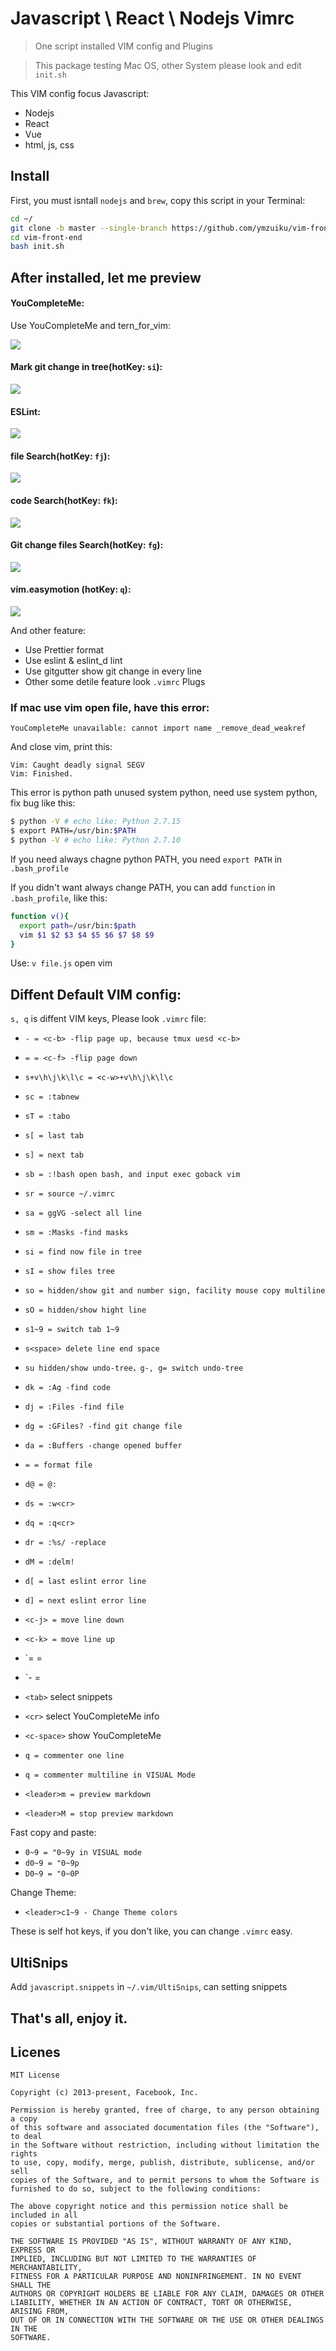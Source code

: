 # Javascript \ React \ Nodejs Vimrc

> One script installed VIM config and Plugins

> This package testing Mac OS, other System please look and edit `init.sh`

This VIM config focus Javascript:

- Nodejs
- React
- Vue
- html, js, css

## Install

First, you must isntall `nodejs` and `brew`, copy this script in your Terminal:

```sh
cd ~/
git clone -b master --single-branch https://github.com/ymzuiku/vim-front-end
cd vim-front-end
bash init.sh
```

## After installed, let me preview

#### YouCompleteMe:

Use YouCompleteMe and tern_for_vim:

![](./img/YouCompleteMe.png)

#### Mark git change in tree(hotKey: `si`):

![](./img/tree.png)

#### ESLint:

![](./img/eslint.png)

#### file Search(hotKey: `fj`):

![](./img/fzf.png)

#### code Search(hotKey: `fk`):

![](./img/ag.png)

#### Git change files Search(hotKey: `fg`):

![](./img/gitfile.png)

#### vim.easymotion (hotKey: `q`):

![](./img/easymotion.png)

And other feature:

- Use Prettier format
- Use eslint & eslint_d lint
- Use gitgutter show git change in every line
- Other some detile feature look `.vimrc` Plugs

### If mac use vim open file, have this error:

`YouCompleteMe unavailable: cannot import name _remove_dead_weakref`

And close vim, print this:

```
Vim: Caught deadly signal SEGV
Vim: Finished.
```

This error is python path unused system python, need use system python, fix bug like this:

```sh
$ python -V # echo like: Python 2.7.15
$ export PATH=/usr/bin:$PATH
$ python -V # echo like: Python 2.7.10
```

If you need always chagne python PATH, you need `export PATH` in `.bash_profile`

If you didn't want always change PATH, you can add `function` in `.bash_profile`, like this:

```sh
function v(){
  export path=/usr/bin:$path
  vim $1 $2 $3 $4 $5 $6 $7 $8 $9
}
```

Use: `v file.js` open vim

## Diffent Default VIM config:

`s, q` is diffent VIM keys, Please look `.vimrc` file:

- `- = <c-b> -flip page up, because tmux uesd <c-b>`
- `= = <c-f> -flip page down`
- `s+v\h\j\k\l\c = <c-w>+v\h\j\k\l\c`
- `sc = :tabnew`
- `sT = :tabo`
- `s[ = last tab`
- `s] = next tab`
- `sb = :!bash open bash, and input exec goback vim`
- `sr = source ~/.vimrc`
- `sa = ggVG -select all line`

- `sm = :Masks -find masks`
- `si = find now file in tree`
- `sI = show files tree`
- `so = hidden/show git and number sign, facility mouse copy multiline`
- `sO = hidden/show hight line`
- `s1~9 = switch tab 1~9`
- `s<space> delete line end space`

- `su hidden/show undo-tree，g-, g= switch undo-tree`
- `dk = :Ag -find code`
- `dj = :Files -find file`
- `dg = :GFiles? -find git change file`
- `da = :Buffers -change opened buffer`
- `= = format file`
- `d@ = @:`
- `ds = :w<cr>`
- `dq = :q<cr>`
- `dr = :%s/ -replace`
- `dM = :delm!`
- `d[ = last eslint error line`
- `d] = next eslint error line`

- `<c-j> = move line down`
- `<c-k> = move line up`
- `= = <c-f>
- `- = <c-b>
- `<tab>` select snippets
- `<cr>` select YouCompleteMe info
- `<c-space>` show YouCompleteMe

- `q = commenter one line`
- `q = commenter multiline in VISUAL Mode`

- `<leader>m = preview markdown`
- `<leader>M = stop preview markdown`

Fast copy and paste:

- `0~9 = "0~9y in VISUAL mode`
- `d0~9 = "0~9p`
- `D0~9 = "0~0P`

Change Theme:

- `<leader>c1~9 - Change Theme colors`

These is self hot keys, if you don't like, you can change `.vimrc` easy.

## UltiSnips

Add `javascript.snippets` in `~/.vim/UltiSnips`, can setting snippets

## That's all, enjoy it.

## Licenes

```
MIT License

Copyright (c) 2013-present, Facebook, Inc.

Permission is hereby granted, free of charge, to any person obtaining a copy
of this software and associated documentation files (the "Software"), to deal
in the Software without restriction, including without limitation the rights
to use, copy, modify, merge, publish, distribute, sublicense, and/or sell
copies of the Software, and to permit persons to whom the Software is
furnished to do so, subject to the following conditions:

The above copyright notice and this permission notice shall be included in all
copies or substantial portions of the Software.

THE SOFTWARE IS PROVIDED "AS IS", WITHOUT WARRANTY OF ANY KIND, EXPRESS OR
IMPLIED, INCLUDING BUT NOT LIMITED TO THE WARRANTIES OF MERCHANTABILITY,
FITNESS FOR A PARTICULAR PURPOSE AND NONINFRINGEMENT. IN NO EVENT SHALL THE
AUTHORS OR COPYRIGHT HOLDERS BE LIABLE FOR ANY CLAIM, DAMAGES OR OTHER
LIABILITY, WHETHER IN AN ACTION OF CONTRACT, TORT OR OTHERWISE, ARISING FROM,
OUT OF OR IN CONNECTION WITH THE SOFTWARE OR THE USE OR OTHER DEALINGS IN THE
SOFTWARE.
```
